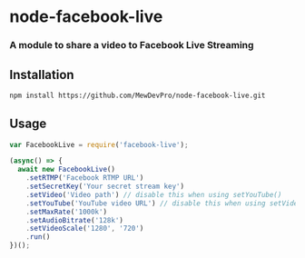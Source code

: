# node-facebook-live
### A module to share a video to Facebook Live Streaming

## Installation

```bash
npm install https://github.com/MewDevPro/node-facebook-live.git
```

## Usage

```js
var FacebookLive = require('facebook-live');

(async() => {
  await new FacebookLive()
    .setRTMP('Facebook RTMP URL')
    .setSecretKey('Your secret stream key')
    .setVideo('Video path') // disable this when using setYouTube()
    .setYouTube('YouTube video URL') // disable this when using setVideo()
    .setMaxRate('1000k')
    .setAudioBitrate('128k')
    .setVideoScale('1280', '720')
    .run()
})();
```
